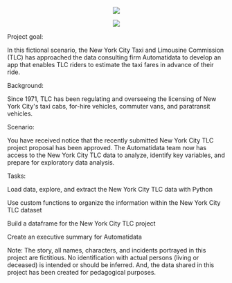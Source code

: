 <p align="center"><img src="https://github.com/user-attachments/assets/7a06a64e-b966-4166-9943-6f32f5e35508"/></p>

<p align="center"><img src="https://github.com/user-attachments/assets/7a06a64e-b966-4166-9943-6f32f5e35508"/></p>

Project goal: 

In this fictional scenario, the New York City Taxi and Limousine Commission (TLC) has approached the data consulting firm Automatidata to develop an app that enables TLC riders to estimate the taxi fares in advance of their ride.

Background: 

Since 1971, TLC has been regulating and overseeing the licensing of New York City's taxi cabs, for-hire vehicles, commuter vans, and paratransit vehicles.

Scenario:

You have received notice that the recently submitted New York City TLC project proposal has been approved. The Automatidata team now has access to the New York City TLC data to analyze, identify key variables, and prepare for exploratory data analysis.

Tasks:

Load data, explore, and extract the New York City TLC data with Python

Use custom functions to organize the information within the New York City TLC dataset

Build a dataframe for the New York City TLC project

Create an executive summary for Automatidata

Note: The story, all names, characters, and incidents portrayed in this project are fictitious. No identification with actual persons (living or deceased) is intended or should be inferred. And, the data shared in this project has been created for pedagogical purposes. 
